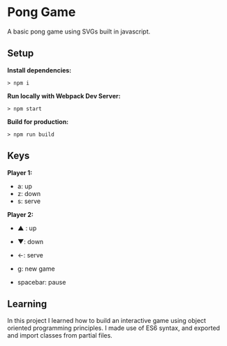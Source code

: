 # Pong Game

A basic pong game using SVGs built in javascript.

## Setup

**Install dependencies:**

`> npm i`

**Run locally with Webpack Dev Server:**

`> npm start`

**Build for production:**

`> npm run build`

## Keys

**Player 1:**
* a: up
* z: down
* s: serve

**Player 2:**
* ▲ : up
* ▼: down
* &larr;: serve

* g: new game
* spacebar: pause

## Learning

In this project I learned how to build an interactive game using object oriented programming principles. I made use of ES6 syntax, and exported and import classes from partial files.
